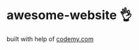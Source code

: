 # awesome-website :ok_hand:                                                                                                                                                                                                                                                                                         
built with help of <a href="http://johnelder.com/">codemy.com</a>
